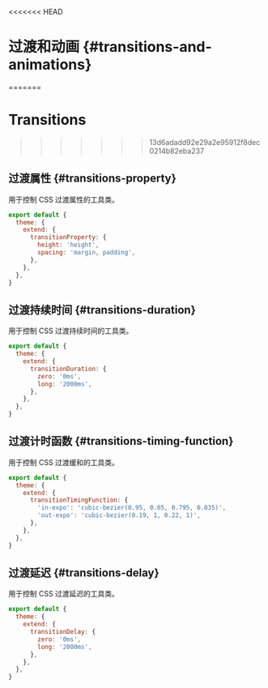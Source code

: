 <<<<<<< HEAD
# 过渡和动画 {#transitions-and-animations}
=======
# Transitions
>>>>>>> 13d6adadd92e29a2e95912f8dec0214b82eba237

## 过渡属性 {#transitions-property}

用于控制 CSS 过渡属性的工具类。

<PlaygroundWithVariants
  variant=''
  :variants="['', 'all', 'colors', 'opacity', 'shadow', 'transform', 'none']"
  prefix='transition'
  fixed='p-2 dark:text-white opacity-85 h-full flex flex-col justify-center'
  :nested='true'
  appended='focus:outline-none w-full py-3 rounded font-bold text-white bg-blue-400 ring-4 ring-blue-500 ring-opacity-50 cursor-pointer transform hover:bg-indigo-400 hover:ring-indigo-500 hover:scale-110 hover:-translate-y-1 !duration-300 hover:shadow-xl hover:opacity-80 shadow-indigo-500'
  html='&lt;button tabindex="-1"; class="{class} !duration-300 focus:outline-none w-full py-3 rounded font-bold text-white bg-blue-400 ring-4 ring-blue-500 ring-opacity-50 cursor-pointer hover:bg-indigo-400 hover:ring-indigo-500 transform hover:scale-110 hover:-translate-y-1 hover:shadow-xl hover:opacity-80 shadow-indigo-500"&gt;
    Hover me
  &lt;/button&gt;'
/>

<Customizing>

```js windi.config.js
export default {
  theme: {
    extend: {
      transitionProperty: {
        height: 'height',
        spacing: 'margin, padding',
      },
    },
  },
}
```

</Customizing>

## 过渡持续时间 {#transitions-duration}

用于控制 CSS 过渡持续时间的工具类。

<PlaygroundWithVariants
  variant='150'
  :variants="['0', '50', '75', '100', '150', '200', '300', '400', '500', '600', '700', '1000']"
  prefix='duration'
  fixed='p-2 dark:text-white opacity-85 h-full flex flex-col justify-center'
  :nested='true'
  appended='transition focus:outline-none w-full py-3 rounded font-bold text-white bg-blue-400 ring-4 ring-blue-500 ring-opacity-50 cursor-pointer transform hover:scale-110 hover:-translate-y-1'
  html='&lt;button tabindex="-1"; class="transition {class} focus:outline-none w-full py-3 rounded font-bold text-white bg-blue-400 ring-4 ring-blue-500 ring-opacity-50 cursor-pointer transform hover:scale-110 hover:-translate-y-1"&gt;
    Hover me
  &lt;/button&gt;'
/>

<Customizing>

```js windi.config.js
export default {
  theme: {
    extend: {
      transitionDuration: {
        zero: '0ms',
        long: '2000ms',
      },
    },
  },
}
```

</Customizing>

## 过渡计时函数 {#transitions-timing-function}

用于控制 CSS 过渡缓和的工具类。

<PlaygroundWithVariants
  variant='linear'
  :variants="['linear', 'in', 'out', 'in-out']"
  prefix='ease'
  fixed='p-2 dark:text-white opacity-85 h-full flex flex-col justify-center'
  :nested='true'
  appended='transition focus:outline-none ease-in-out w-full py-3 rounded font-bold text-white bg-blue-400 ring-4 ring-blue-500 ring-opacity-50 cursor-pointer transform hover:scale-110 hover:-translate-y-1 duration-600'
  html='&lt;button tabindex="-1"; class="transition ease-in-out {class} duration-600 focus:outline-none w-full py-3 rounded font-bold text-white bg-blue-400 ring-4 ring-blue-500 ring-opacity-50 cursor-pointer transform hover:scale-110 hover:-translate-y-1"&gt;
    Hover me
  &lt;/button&gt;'
/>

<Customizing>

```js windi.config.js
export default {
  theme: {
    extend: {
      transitionTimingFunction: {
        'in-expo': 'cubic-bezier(0.95, 0.05, 0.795, 0.035)',
        'out-expo': 'cubic-bezier(0.19, 1, 0.22, 1)',
      },
    },
  },
}
```

</Customizing>

## 过渡延迟 {#transitions-delay}

用于控制 CSS 过渡延迟的工具类。

<PlaygroundWithVariants
  variant='150'
  :variants="['0', '50', '75', '100', '150', '200', '300', '400', '500', '600', '700', '1000']"
  prefix='delay'
  fixed='p-2 dark:text-white opacity-85 h-full flex flex-col justify-center'
  :nested='true'
  appended='transition ease-in-out focus:outline-none w-full py-3 rounded font-bold text-white bg-blue-400 ring-4 ring-blue-500 ring-opacity-50 cursor-pointer transform hover:scale-110 hover:-translate-y-1'
  html='&lt;button tabindex="-1"; class="transition {class} ease-in-out focus:outline-none w-full py-3 rounded font-bold text-white bg-blue-400 ring-4 ring-blue-500 ring-opacity-50 cursor-pointer transform hover:scale-110 hover:-translate-y-1"&gt;
    Hover me
  &lt;/button&gt;'
/>

<Customizing>

```js windi.config.js
export default {
  theme: {
    extend: {
      transitionDelay: {
        zero: '0ms',
        long: '2000ms',
      },
    },
  },
}
```

</Customizing>
